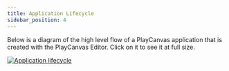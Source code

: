 ```yaml
---
title: Application Lifecycle
sidebar_position: 4
---
```


Below is a diagram of the high level flow of a PlayCanvas application that is created with the PlayCanvas Editor. Click on it to see it at full size.

[![Application lifecycle][lifecycle-diagram]][lifecycle-diagram]


[lifecycle-diagram]: /images/user-manual/scripting/application-lifecycle.png